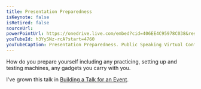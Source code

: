 ```yaml
---
title: Presentation Preparedness
isKeynote: false
isRetired: false
sourceUrl:
powerPointUrl: https://onedrive.live.com/embed?cid=406EE4C95978C038&resid=406EE4C95978C038%2177860&authkey=AGbN0H8VtTxkbvE&em=2
youTubeId: h3YySNz-rcA?start=4760
youTubeCaption: Presentation Preparedness. Public Speaking Virtual Conference
---
```


How do you prepare yourself including any practicing, setting up and testing machines, any gadgets you carry with you.

I've grown this talk in [Building a Talk for an Event](building-a-talk-for-an-event.md).
